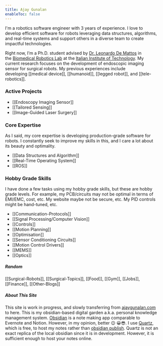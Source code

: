 ```yaml
---
title: Ajay Gunalan
enableToc: false
---
```


I'm a robotics software engineer with 3 years of experience. I love to develop efficient software for robots leveraging data structures, algorithms, and real-time systems and support others in a diverse team to create impactful technologies. 

Right now, I’m a Ph.D. student advised by [Dr. Leonardo De Mattos](https://www.iit.it/people/leonardo-demattos) in the [Biomedical Robotics Lab](https://advr.iit.it/index.php/research/biomedical-robotics) at the [Italian Institute of Technology](https://iit.it/). My current research focuses on the development of endoscopic imaging sensor for surgical robots. My previous experiences include developing [[medical device]], [[humanoid]], [[legged robot]], and [[tele-robotics]].


### Active Projects
- [[Endoscopy Imaging Sensor]]
- [[Tailored Sensing]]
- [[Image-Guided Laser Surgery]]

### Core Expertise
As I said, my core expertise is developing production-grade software for robots. I constantly seek to improve my skills in this, and I care a lot about its beauty and optimality.

- [[Data Structures and Algorithm]]
- [[Real-Time Operating System]]
- [[ROS]]


### Hobby Grade Skills
I have done a few tasks using my hobby grade skills, but these are hobby grade levels. For example, my PCB/circuits may not be optimal in terms of EMI/EMC, cost, etc. My website maybe not be secure, etc. My PID controls might be hand-tuned, etc. 

- [[Communication-Protocols]]
- [[Signal Processing/Computer Vision]]
- [[Controls]]
- [[Motion Planning]]
- [[Optimisation]]
- [[Sensor Conditioning Circuits]]
- [[Motion Control Drivers]]
- [[MEMS]]
- [[Optics]]



##### Random 
[[Surgical-Robots]], [[Surgical-Topics]], [[Food]], [[Gym]], [[Jobs]], [[Finance]], [[Other-Blogs]]

##### About This Site
This site is work in progress, and slowly transferring from [ajaygunalan.com](https://ajaygunalan.com/) to here. This is my obsidian-based digital garden a.k.a. personal knowledge management system.  [Obsidian](https://obsidian.md/) is a note making app comparable to Evernote and Notion. However, in my opinion, better  😉 😀😎. I use [Quartz](https://github.com/jackyzha0/quartz), which is free, to host my notes rather than [obsidian publish](https://obsidian.md/publish). Quartz is not an exact replica of the local obsidian since it is in development. However, it is sufficient enough to host your notes online.


